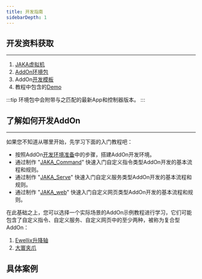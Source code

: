 ```yaml
---
title: 开发指南
sidebarDepth: 1
---
```



## 开发资料获取
---

1. [JAKA虚拟机](https://github.com/JakaCobot/JAKASim)
2. [AddOn环境包](https://github.com/JakaCobot/jaka_addon_kit/releases)
3. AddOn[开发模板](https://github.com/JakaCobot/jaka_addon_kit)
4. 教程中包含的[Demo](https://github.com/JakaCobot/jaka_addon_kit)

:::tip
环境包中会附带与之匹配的最新App和控制器版本。
:::

## 了解如何开发AddOn
---

如果您不知道从哪里开始，先学习下面的入门教程吧：

* 按照AddOn[开发环境准备](./environment.md)中的步骤，搭建AddOn开发环境。
* 通过制作 "[JAKA_Command](./JAKA_Command.md)" 快速入门自定义指令类型AddOn开发的基本流程和规则。
* 通过制作 "[JAKA_Serve](./JAKA_Serve.md)" 快速入门自定义服务类型AddOn开发的基本流程和规则。
* 通过制作 "[JAKA_web](./JAKA_web.md)" 快速入门自定义网页类型AddOn开发的基本流程和规则。

在此基础之上，您可以选择一个实际场景的AddOn示例教程进行学习，它们可能包含了自定义指令、自定义服务、自定义网页中的至少两种，被称为复合型AddOn：
<!-- demo还需要确定，至少包含三种不同类型的？目前只提供自定义指令块的详细的？ -->
1. [Ewellix升降轴](./demo_LiftKit.md) 
2. [大寰夹爪]() 


<!-- todo 这里补充更多的教程覆盖到每一种场景：夹爪、升降轴、视觉等 -->



## 具体案例





